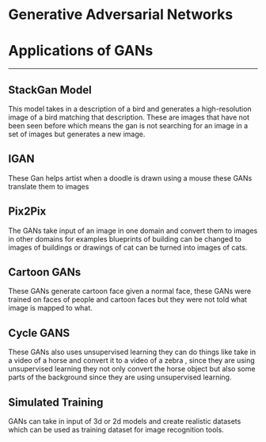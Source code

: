 # Generative Adversarial Networks


# Applications of GANs

---

## StackGan Model

This model takes in a description of a bird and generates a high-resolution image of a bird matching that description. These are images that have not been seen before which means the gan is not searching for an image in a set of images but generates a new image.

## IGAN

These Gan helps artist when a doodle is drawn using a mouse these GANs translate them to images

## Pix2Pix

The GANs take input of an image in one domain and convert them to images in other domains for examples blueprints of building can be changed to images of buildings or drawings of cat can be turned into images of cats.

## Cartoon GANs

These GANs generate cartoon face given a normal face, these GANs were trained on faces of people and cartoon faces but they were not told what image is mapped to what.

## Cycle GANS

These GANs also uses unsupervised learning they can do things like take in a video of a horse and convert it to a video of a zebra , since they are using unsupervised learning they not only convert the horse object but also some parts of the background since they are using unsupervised learning.

## Simulated Training

GANs can take in input of 3d or 2d models and create realistic datasets which can be used as training dataset for image recognition tools.